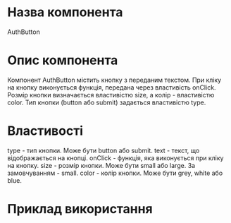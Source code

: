 # Назва компонента

AuthButton

# Опис компонента

Компонент AuthButton містить кнопку з переданим текстом. При кліку на кнопку виконується функція, передана через властивість onClick. Розмір кнопки визначається властивістю size, а колір - властивістю color. Тип кнопки (button або submit) задається властивістю type.

# Властивості

type - тип кнопки. Може бути button або submit.
text - текст, що відображається на кнопці.
onClick - функція, яка виконується при кліку на кнопку.
size - розмір кнопки. Може бути small або large. За замовчуванням - small.
color - колір кнопки. Може бути grey, white або blue.

# Приклад використання

<AuthButton
  type="button"
  text="Увійти"
  onClick={...}
  size="large"
  color="blue"
/>
